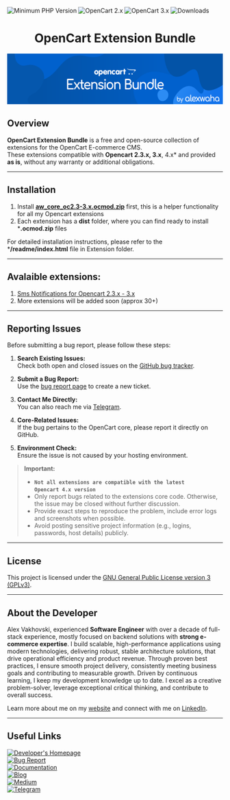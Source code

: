 ![Minimum PHP Version](https://img.shields.io/badge/php-%3E%3D%207.3-8892BF.svg?style=flat-square)
![OpenCart 2.x](https://img.shields.io/badge/OpenCart-2.3.x-blue)  ![OpenCart 3.x](https://img.shields.io/badge/OpenCart-3.x-blue)
![Downloads](https://img.shields.io/github/downloads/alexaha/opencart-bundle/total-red)

# <center>OpenCart Extension Bundle</center>
![OpenCart Extension Bundle by alexwaha](opencart-bundle.png "OpenCart Extension Bundle by alexwaha")

## Overview

**OpenCart Extension Bundle** is a free and open-source collection of extensions for the OpenCart E-commerce CMS.  
These extensions compatible with **Opencart 2.3.x, 3.x**, 4.x* and provided **as is**, without any warranty or additional obligations.

---

## Installation

1. Install **[aw_core_oc2.3-3.x.ocmod.zip](https://github.com/AlexWaha/opencart-bundle/tree/master/Core/dist/aw_core_oc2.3-3.x.ocmod.zip)** first, this is a helper functionality for all my Opencart extensions
2. Each extension has a **dist** folder, where you can find ready to install ***.ocmod.zip** files

For detailed installation instructions, please refer to the ***/readme/index.html** file in Extension folder.

---
## Avalaible extensions:

1. [Sms Notifications for Opencart 2.3.x - 3.x](https://github.com/AlexWaha/opencart-bundle/tree/master/sms-notifications/dist/aw_sms_notify_oc2.3-3.x.ocmod.zip)
2. More extensions will be added soon (approx 30+)
---

## Reporting Issues

Before submitting a bug report, please follow these steps:

1. **Search Existing Issues:**  
   Check both open and closed issues on the [GitHub bug tracker](https://github.com/alexwaha/opencart-bundle/issues).

2. **Submit a Bug Report:**  
   Use the [bug report page](https://alexwaha.com/bug-report) to create a new ticket.

3. **Contact Me Directly:**  
   You can also reach me via [Telegram](https://t.me/alexwaha_dev).

4. **Core-Related Issues:**  
   If the bug pertains to the OpenCart core, please report it directly on GitHub.

5. **Environment Check:**  
   Ensure the issue is not caused by your hosting environment.

> **Important:**
> - **<code>Not all extensions are compatible with the latest Opencart 4.x version</code>**
> - Only report bugs related to the extensions core code. Otherwise, the issue may be closed without further discussion.
> - Provide exact steps to reproduce the problem, include error logs and screenshots when possible.
> - Avoid posting sensitive project information (e.g., logins, passwords, host details) publicly.

---

## License

This project is licensed under the [GNU General Public License version 3 (GPLv3)](https://github.com/alexwaha/opencart-bundle/blob/master/LICENSE).

---

## About the Developer

Alex Vakhovski, experienced **Software Engineer** with over a decade of full-stack experience, mostly focused on backend
solutions with **strong e-commerce expertise**. I build scalable, high-performance applications using modern
technologies, delivering robust, stable architecture solutions, that drive operational efficiency and product
revenue. Through proven best practices, I ensure smooth project delivery, consistently meeting business
goals and contributing to measurable growth. Driven by continuous learning, I keep my development
knowledge up to date. I excel as a creative problem-solver, leverage exceptional critical thinking, and
contribute to overall success.

Learn more about me on my [website](https://alexwaha.com) and connect with me on [LinkedIn](https://www.linkedin.com/in/alexwaha).

---

## Useful Links

[![Developer's Homepage](https://img.shields.io/badge/Developer%27s%20Homepage-alexwaha.com-blue)](https://alexwaha.com)  
[![Bug Report](https://img.shields.io/badge/Bug%20Report-alexwaha.com/bug--report-red)](https://alexwaha.com/bug-report)  
[![Documentation](https://img.shields.io/badge/Documentation-alexwaha.com/docs-brightgreen)](https://alexwaha.com/docs)  
[![Blog](https://img.shields.io/badge/Blog-alexwaha.com/blog-orange)](https://alexwaha.com/blog)  
[![Medium](https://img.shields.io/badge/Medium-@mr.alexwaha-blueviolet)](https://medium.com/@mr.alexwaha)  
[![Telegram](https://img.shields.io/badge/Telegram-alexwaha_dev-9cf)](https://t.me/alexwaha_dev)

